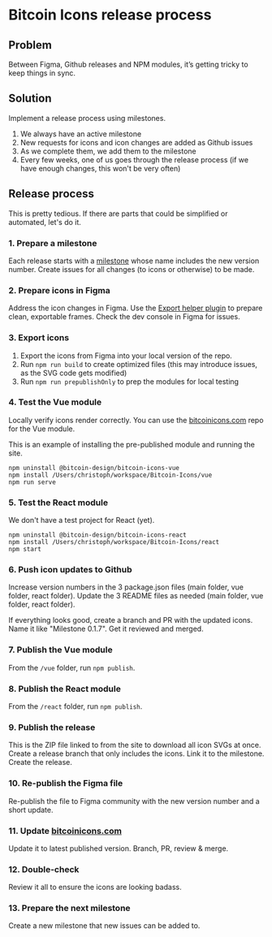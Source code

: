 # Bitcoin Icons release process

## Problem

Between Figma, Github releases and NPM modules, it’s getting tricky to keep things in sync.

## Solution

Implement a release process using milestones.
1. We always have an active milestone
1. New requests for icons and icon changes are added as Github issues
1. As we complete them, we add them to the milestone
1. Every few weeks, one of us goes through the release process (if we have enough changes, this won't be very often)

## Release process

This is pretty tedious. If there are parts that could be simplified or automated, let's do it.

### 1. Prepare a milestone

Each release starts with a [milestone](https://github.com/BitcoinDesign/Bitcoin-Icons/milestones) whose name includes the new version number. Create issues for all changes (to icons or otherwise) to be made.

### 2. Prepare icons in Figma

Address the icon changes in Figma. Use the [Export helper plugin](https://github.com/BitcoinDesign/Bitcoin-Icons/tree/main/figma-plugins/icon-export-helper) to prepare clean, exportable frames. Check the dev console in Figma for issues.

### 3. Export icons

1. Export the icons from Figma into your local version of the repo.
2. Run `npm run build` to create optimized files (this may introduce issues, as the SVG code gets modified)
3. Run `npm run prepublishOnly` to prep the modules for local testing

### 4. Test the Vue module

Locally verify icons render correctly. You can use the [bitcoinicons.com](https://github.com/GBKS/bitcoinicons.com) repo for the Vue module.

This is an example of installing the pre-published module and running the site.
```
npm uninstall @bitcoin-design/bitcoin-icons-vue
npm install /Users/christoph/workspace/Bitcoin-Icons/vue
npm run serve
```

### 5. Test the React module

We don't have a test project for React (yet).

```
npm uninstall @bitcoin-design/bitcoin-icons-react
npm install /Users/christoph/workspace/Bitcoin-Icons/react
npm start
```

### 6. Push icon updates to Github

Increase version numbers in the 3 package.json files (main folder, vue folder, react folder).
Update the 3 README files as needed (main folder, vue folder, react folder).

If everything looks good, create a branch and PR with the updated icons. Name it like "Milestone 0.1.7". Get it reviewed and merged.

### 7. Publish the Vue module

From the `/vue` folder, run `npm publish`.

### 8. Publish the React module

From the `/react` folder, run `npm publish`.

### 9. Publish the release

This is the ZIP file linked to from the site to download all icon SVGs at once.
Create a release branch that only includes the icons.
Link it to the milestone.
Create the release.

### 10. Re-publish the Figma file

Re-publish the file to Figma community with the new version number and a short update.

### 11. Update [bitcoinicons.com](https://github.com/GBKS/bitcoinicons.com)

Update it to latest published version.
Branch, PR, review & merge.

### 12. Double-check

Review it all to ensure the icons are looking badass.

### 13. Prepare the next milestone

Create a new milestone that new issues can be added to.
